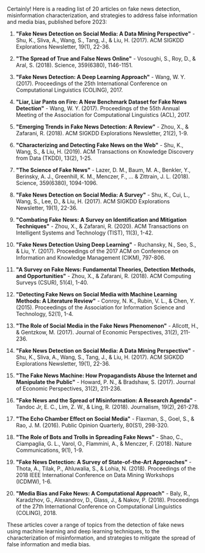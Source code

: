 Certainly! Here is a reading list of 20 articles on fake news detection, misinformation characterization, and strategies to address false information and media bias, published before 2023:

1. **"Fake News Detection on Social Media: A Data Mining Perspective"** - Shu, K., Sliva, A., Wang, S., Tang, J., & Liu, H. (2017). ACM SIGKDD Explorations Newsletter, 19(1), 22-36.
   
2. **"The Spread of True and False News Online"** - Vosoughi, S., Roy, D., & Aral, S. (2018). Science, 359(6380), 1146-1151.

3. **"Fake News Detection: A Deep Learning Approach"** - Wang, W. Y. (2017). Proceedings of the 25th International Conference on Computational Linguistics (COLING), 2017.

4. **"Liar, Liar Pants on Fire: A New Benchmark Dataset for Fake News Detection"** - Wang, W. Y. (2017). Proceedings of the 55th Annual Meeting of the Association for Computational Linguistics (ACL), 2017.

5. **"Emerging Trends in Fake News Detection: A Review"** - Zhou, X., & Zafarani, R. (2018). ACM SIGKDD Explorations Newsletter, 21(2), 1-9.

6. **"Characterizing and Detecting Fake News on the Web"** - Shu, K., Wang, S., & Liu, H. (2019). ACM Transactions on Knowledge Discovery from Data (TKDD), 13(2), 1-25.

7. **"The Science of Fake News"** - Lazer, D. M., Baum, M. A., Benkler, Y., Berinsky, A. J., Greenhill, K. M., Menczer, F., ... & Zittrain, J. L. (2018). Science, 359(6380), 1094-1096.

8. **"Fake News Detection on Social Media: A Survey"** - Shu, K., Cui, L., Wang, S., Lee, D., & Liu, H. (2017). ACM SIGKDD Explorations Newsletter, 19(1), 22-36.

9. **"Combating Fake News: A Survey on Identification and Mitigation Techniques"** - Zhou, X., & Zafarani, R. (2020). ACM Transactions on Intelligent Systems and Technology (TIST), 11(3), 1-42.

10. **"Fake News Detection Using Deep Learning"** - Ruchansky, N., Seo, S., & Liu, Y. (2017). Proceedings of the 2017 ACM on Conference on Information and Knowledge Management (CIKM), 797-806.

11. **"A Survey on Fake News: Fundamental Theories, Detection Methods, and Opportunities"** - Zhou, X., & Zafarani, R. (2018). ACM Computing Surveys (CSUR), 51(4), 1-40.

12. **"Detecting Fake News on Social Media with Machine Learning Methods: A Literature Review"** - Conroy, N. K., Rubin, V. L., & Chen, Y. (2015). Proceedings of the Association for Information Science and Technology, 52(1), 1-4.

13. **"The Role of Social Media in the Fake News Phenomenon"** - Allcott, H., & Gentzkow, M. (2017). Journal of Economic Perspectives, 31(2), 211-236.

14. **"Fake News Detection on Social Media: A Data Mining Perspective"** - Shu, K., Sliva, A., Wang, S., Tang, J., & Liu, H. (2017). ACM SIGKDD Explorations Newsletter, 19(1), 22-36.

15. **"The Fake News Machine: How Propagandists Abuse the Internet and Manipulate the Public"** - Howard, P. N., & Bradshaw, S. (2017). Journal of Economic Perspectives, 31(2), 211-236.

16. **"Fake News and the Spread of Misinformation: A Research Agenda"** - Tandoc Jr, E. C., Lim, Z. W., & Ling, R. (2018). Journalism, 19(2), 261-278.

17. **"The Echo Chamber Effect on Social Media"** - Flaxman, S., Goel, S., & Rao, J. M. (2016). Public Opinion Quarterly, 80(S1), 298-320.

18. **"The Role of Bots and Trolls in Spreading Fake News"** - Shao, C., Ciampaglia, G. L., Varol, O., Flammini, A., & Menczer, F. (2018). Nature Communications, 9(1), 1-9.

19. **"Fake News Detection: A Survey of State-of-the-Art Approaches"** - Thota, A., Tilak, P., Ahluwalia, S., & Lohia, N. (2018). Proceedings of the 2018 IEEE International Conference on Data Mining Workshops (ICDMW), 1-6.

20. **"Media Bias and Fake News: A Computational Approach"** - Baly, R., Karadzhov, G., Alexandrov, D., Glass, J., & Nakov, P. (2018). Proceedings of the 27th International Conference on Computational Linguistics (COLING), 2018.

These articles cover a range of topics from the detection of fake news using machine learning and deep learning techniques, to the characterization of misinformation, and strategies to mitigate the spread of false information and media bias.
